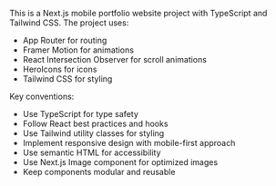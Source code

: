 <!-- Use this file to provide workspace-specific custom instructions to Copilot. For more details, visit https://code.visualstudio.com/docs/copilot/copilot-customization#_use-a-githubcopilotinstructionsmd-file -->

This is a Next.js mobile portfolio website project with TypeScript and Tailwind CSS. The project uses:

- App Router for routing
- Framer Motion for animations
- React Intersection Observer for scroll animations
- HeroIcons for icons
- Tailwind CSS for styling

Key conventions:

- Use TypeScript for type safety
- Follow React best practices and hooks
- Use Tailwind utility classes for styling
- Implement responsive design with mobile-first approach
- Use semantic HTML for accessibility
- Use Next.js Image component for optimized images
- Keep components modular and reusable
